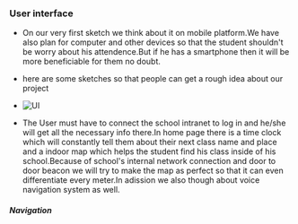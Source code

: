 ### User interface

* On our very first sketch we think about it on mobile platform.We have also plan for computer and other devices so that the student shouldn't be worry about his attendence.But if he has a smartphone then it will be more beneficiable for them no doubt.
* here are some sketches so that people can get a rough idea about our project

* <img src="http://i57.tinypic.com/2n56zc.png" alt="UI">

* The User must have to connect the school intranet to log in and he/she will get all the necessary info there.In home page there is a time clock which will constantly tell them about their next class name and place and a indoor map which helps the student find his class inside of his school.Because of school's internal network connection and door to door beacon we will try to make the map as perfect so that it can even differentiate every meter.In adission we also though about voice navigation system as well.
 

##### Navigation
